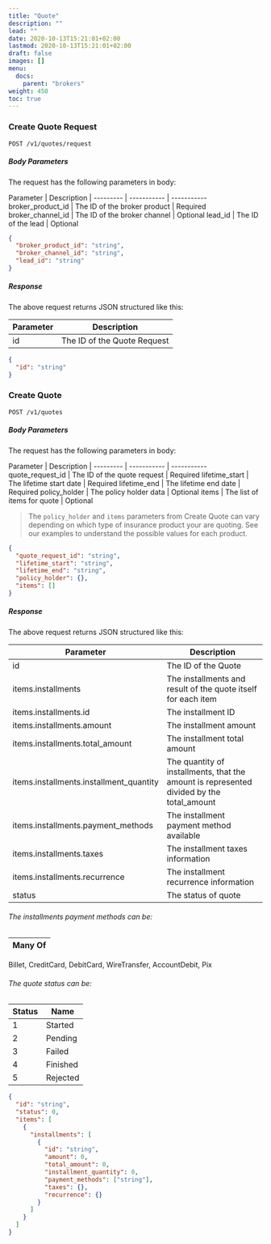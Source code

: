 ```yaml
---
title: "Quote"
description: ""
lead: ""
date: 2020-10-13T15:21:01+02:00
lastmod: 2020-10-13T15:21:01+02:00
draft: false
images: []
menu:
  docs:
    parent: "brokers"
weight: 450
toc: true
---
```


### Create Quote Request

`POST /v1/quotes/request`

##### Body Parameters

The request has the following parameters in body:

Parameter | Description |
--------- | ----------- | -----------
broker_product_id | The ID of the broker product | Required
broker_channel_id | The ID of the broker channel | Optional
lead_id | The ID of the lead | Optional

```json
{
  "broker_product_id": "string",
  "broker_channel_id": "string",
  "lead_id": "string"
}
```

##### Response

The above request returns JSON structured like this:

Parameter | Description
--------- | -----------
id | The ID of the Quote Request

```json
{
  "id": "string"
}
```

### Create Quote

`POST /v1/quotes`

##### Body Parameters

The request has the following parameters in body:

Parameter | Description |
--------- | ----------- | -----------
quote_request_id | The ID of the quote request | Required
lifetime_start | The lifetime start date | Required
lifetime_end | The lifetime end date | Required
policy_holder | The policy holder data | Optional
items | The list of items for quote | Optional

> The `policy_holder` and `items` parameters from Create Quote can vary depending on which type of insurance product your are quoting. See our examples to understand the possible values for each product.

```json
{
  "quote_request_id": "string",
  "lifetime_start": "string",
  "lifetime_end": "string",
  "policy_holder": {},
  "items": []
}
```

##### Response

The above request returns JSON structured like this:

Parameter | Description
--------- | -----------
id | The ID of the Quote
items.installments | The installments and result of the quote itself for each item
items.installments.id | The installment ID
items.installments.amount | The installment amount
items.installments.total_amount | The installment total amount
items.installments.installment_quantity | The quantity of installments, that the amount is represented divided by the total_amount
items.installments.payment_methods | The installment payment method available
items.installments.taxes | The installment taxes information
items.installments.recurrence | The installment recurrence information
status | The status of quote

###### The installments payment methods can be:

Many Of | 
--------- |
Billet, CreditCard, DebitCard, WireTransfer, AccountDebit, Pix

###### The quote status can be:

Status | Name
--------- | -----------
1 | Started
2 | Pending
3 | Failed
4 | Finished
5 | Rejected

```json
{
  "id": "string",
  "status": 0,
  "items": [
    {
      "installments": [
        {
          "id": "string",
          "amount": 0,
          "total_amount": 0,
          "installment_quantity": 0,
          "payment_methods": ["string"],
          "taxes": {},
          "recurrence": {}
        }
      ]
    }
  ]
}
```

